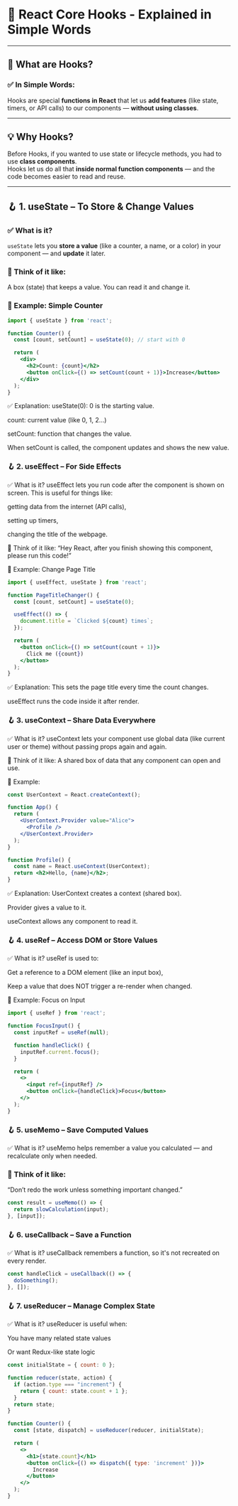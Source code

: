 
# 📘 React Core Hooks - Explained in Simple Words

---

## 🔹 What are Hooks?

### ✅ In Simple Words:
Hooks are special **functions in React** that let us **add features** (like state, timers, or API calls) to our components — **without using classes**.

---

## 💡 Why Hooks?

Before Hooks, if you wanted to use state or lifecycle methods, you had to use **class components**.  
Hooks let us do all that **inside normal function components** — and the code becomes easier to read and reuse.

---

## 🪝 1. useState – To Store & Change Values

### ✅ What is it?
`useState` lets you **store a value** (like a counter, a name, or a color) in your component — and **update** it later.

### 💬 Think of it like:
A box (state) that keeps a value. You can read it and change it.

### 🧠 Example: Simple Counter

```jsx
import { useState } from 'react';

function Counter() {
  const [count, setCount] = useState(0); // start with 0

  return (
    <div>
      <h2>Count: {count}</h2>
      <button onClick={() => setCount(count + 1)}>Increase</button>
    </div>
  );
}
```
✅ Explanation:
useState(0): 0 is the starting value.

count: current value (like 0, 1, 2...)

setCount: function that changes the value.

When setCount is called, the component updates and shows the new value.

### 🪝 2. useEffect – For Side Effects
✅ What is it?
useEffect lets you run code after the component is shown on screen.
This is useful for things like:

getting data from the internet (API calls),

setting up timers,

changing the title of the webpage.

💬 Think of it like:
“Hey React, after you finish showing this component, please run this code!”

🧠 Example: Change Page Title
```jsx
import { useEffect, useState } from 'react';

function PageTitleChanger() {
  const [count, setCount] = useState(0);

  useEffect(() => {
    document.title = `Clicked ${count} times`;
  });

  return (
    <button onClick={() => setCount(count + 1)}>
      Click me ({count})
    </button>
  );
}
```
✅ Explanation:
This sets the page title every time the count changes.

useEffect runs the code inside it after render.

### 🪝 3. useContext – Share Data Everywhere
✅ What is it?
useContext lets your component use global data (like current user or theme) without passing props again and again.

💬 Think of it like:
A shared box of data that any component can open and use.

🧠 Example:

```jsx
const UserContext = React.createContext();

function App() {
  return (
    <UserContext.Provider value="Alice">
      <Profile />
    </UserContext.Provider>
  );
}

function Profile() {
  const name = React.useContext(UserContext);
  return <h2>Hello, {name}</h2>;
}
```
✅ Explanation:
UserContext creates a context (shared box).

Provider gives a value to it.

useContext allows any component to read it.

### 🪝 4. useRef – Access DOM or Store Values
✅ What is it?
useRef is used to:

Get a reference to a DOM element (like an input box),

Keep a value that does NOT trigger a re-render when changed.

🧠 Example: Focus on Input

```jsx
import { useRef } from 'react';

function FocusInput() {
  const inputRef = useRef(null);

  function handleClick() {
    inputRef.current.focus();
  }

  return (
    <>
      <input ref={inputRef} />
      <button onClick={handleClick}>Focus</button>
    </>
  );
}
```
### 🪝 5. useMemo – Save Computed Values
✅ What is it?
useMemo helps remember a value you calculated — and recalculate only when needed.

### 💬 Think of it like:
“Don’t redo the work unless something important changed.”

```jsx
const result = useMemo(() => {
  return slowCalculation(input);
}, [input]);
```
### 🪝 6. useCallback – Save a Function
✅ What is it?
useCallback remembers a function, so it's not recreated on every render.

```jsx
const handleClick = useCallback(() => {
  doSomething();
}, []);
```

### 🪝 7. useReducer – Manage Complex State
✅ What is it?
useReducer is useful when:

You have many related state values

Or want Redux-like state logic

```jsx
const initialState = { count: 0 };

function reducer(state, action) {
  if (action.type === "increment") {
    return { count: state.count + 1 };
  }
  return state;
}

function Counter() {
  const [state, dispatch] = useReducer(reducer, initialState);

  return (
    <>
      <h1>{state.count}</h1>
      <button onClick={() => dispatch({ type: 'increment' })}>
        Increase
      </button>
    </>
  );
}
```